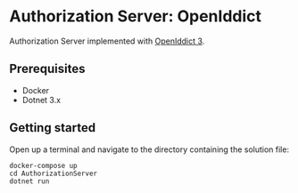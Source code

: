 # Authorization Server: OpenIddict
Authorization Server implemented with [OpenIddict 3](https://github.com/openiddict/openiddict-core).

## Prerequisites
- Docker
- Dotnet 3.x

## Getting started

Open up a terminal and navigate to the directory containing the solution file:

    docker-compose up
    cd AuthorizationServer
    dotnet run